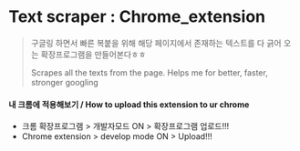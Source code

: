# Text scraper : Chrome_extension

> 구글링 하면서 빠른 복붙을 위해 해당 페이지에서 존재하는 텍스트를 다 긁어 오는 확장프로그램을 만들어본다ㅎㅎ
>
> Scrapes all the texts from the page. Helps me for better, faster, stronger googling
>
#### 내 크롬에 적용해보기 / How to upload this extension to ur chrome
- 크롬 확장프로그램 > 개발자모드 ON > 확장프로그램 업로드!!!
- Chrome extension > develop mode ON > Upload!!!